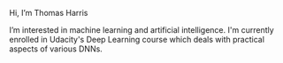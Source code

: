 Hi, I’m Thomas Harris

I’m interested in machine learning and artificial intelligence. I'm currently enrolled in 
Udacity's Deep Learning course which deals with practical aspects of various DNNs.
